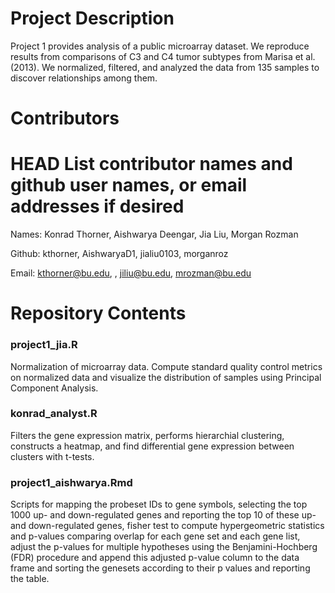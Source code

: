 # Project Description

Project 1 provides analysis of a public microarray dataset. We reproduce results from comparisons of C3 and C4 tumor subtypes from Marisa et al. (2013). We normalized, filtered, and analyzed the data from 135 samples to discover relationships among them.

# Contributors

HEAD
List contributor names and github user names, or email addresses if desired
=======
Names: Konrad Thorner, Aishwarya Deengar, Jia Liu, Morgan Rozman

Github: kthorner, AishwaryaD1, jialiu0103, morganroz

Email: kthorner@bu.edu, , jiliu@bu.edu, mrozman@bu.edu
 
# Repository Contents

### project1_jia.R

Normalization of microarray data. Compute standard quality control metrics on normalized data and visualize the distribution of samples using Principal Component Analysis.

### konrad_analyst.R

Filters the gene expression matrix, performs hierarchial clustering, constructs a heatmap, and find differential gene expression between clusters with t-tests.

### project1_aishwarya.Rmd
Scripts for mapping the probeset IDs to gene symbols, selecting the top 1000 up- and down-regulated genes and reporting the top 10 of these up- and down-regulated genes, fisher test to compute hypergeometric statistics and p-values comparing overlap for each gene set and each gene list, adjust the p-values for multiple hypotheses using the Benjamini-Hochberg (FDR) procedure and append this adjusted p-value column to the data frame and sorting the genesets according to their p values and reporting the table.
